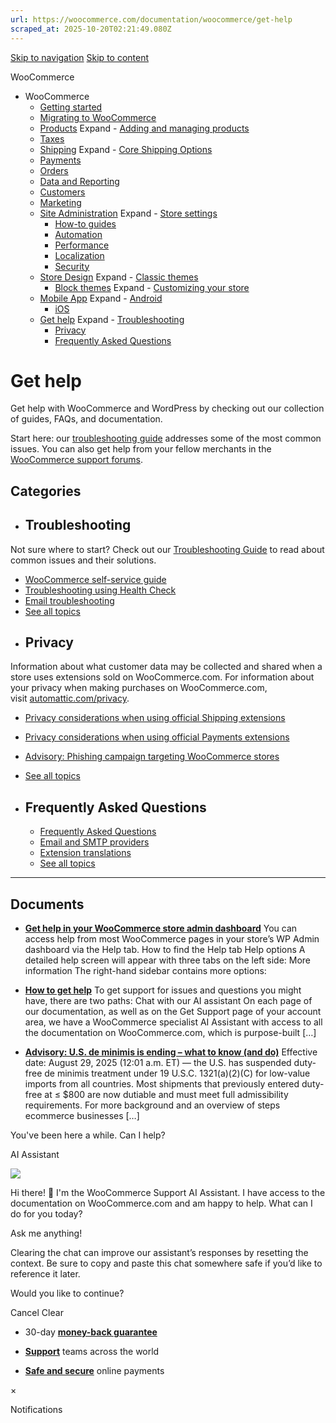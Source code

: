 ```yaml
---
url: https://woocommerce.com/documentation/woocommerce/get-help
scraped_at: 2025-10-20T02:21:49.080Z
---
```


[Skip to navigation](https://woocommerce.com/documentation/woocommerce/get-help/#main-navigation) [Skip to content](https://woocommerce.com/documentation/woocommerce/get-help/#page)

WooCommerce

- WooCommerce
  - [Getting started](https://woocommerce.com/documentation/woocommerce/getting-started/ "Everything you’ll need to get your online store up and running. From installation to managing orders — our guides can help with configuring WooCommerce to work for your business.")
  - [Migrating to WooCommerce](https://woocommerce.com/documentation/woocommerce/migrating-to-woocommerce/ "Ready to switch platforms? Our migration guides help you confidently move your store to WooCommerce. Whether you're just exploring or already planning the transition, you'll find step-by-step resources to get set up, transfer your data, and unlock the flexibility and control that come with owning your store.")
  - [Products](https://woocommerce.com/documentation/woocommerce/core-products/ "Products") Expand    - [Adding and managing products](https://woocommerce.com/document/managing-products/ "Adding and managing products")
  - [Taxes](https://woocommerce.com/documentation/woocommerce/taxes/ "Taxes")
  - [Shipping](https://woocommerce.com/documentation/woocommerce/shipping/ "Shipping") Expand    - [Core Shipping Options](https://woocommerce.com/documentation/woocommerce/shipping/core-shipping-options/ "Core Shipping Options")
  - [Payments](https://woocommerce.com/documentation/woocommerce/payments/ "Payments")
  - [Orders](https://woocommerce.com/documentation/woocommerce/orders/ "Orders")
  - [Data and Reporting](https://woocommerce.com/documentation/woocommerce/data-reporting/ "Data and Reporting")
  - [Customers](https://woocommerce.com/documentation/woocommerce/customers/ "Customers")
  - [Marketing](https://woocommerce.com/documentation/woocommerce/marketing/ "Marketing")
  - [Site Administration](https://woocommerce.com/documentation/woocommerce/site-admin/ "Site Administration") Expand    - [Store settings](https://woocommerce.com/documentation/woocommerce/site-admin/store-settings/ "Store settings")
    - [How-to guides](https://woocommerce.com/documentation/woocommerce/site-admin/how-to/ "Helpful guides for your WooCommerce store.")
    - [Automation](https://woocommerce.com/documentation/woocommerce/site-admin/automation/ "Automation")
    - [Performance](https://woocommerce.com/documentation/woocommerce/site-admin/performance/ "Performance")
    - [Localization](https://woocommerce.com/documentation/woocommerce/site-admin/localization/ "Localization")
    - [Security](https://woocommerce.com/documentation/woocommerce/site-admin/security/ "Security")
  - [Store Design](https://woocommerce.com/documentation/woocommerce/store-design/ "Store Design") Expand    - [Classic themes](https://woocommerce.com/documentation/woocommerce/store-design/classic-themes/ "Classic themes")
    - [Block themes](https://woocommerce.com/documentation/woocommerce/store-design/block-themes-store-editing/ "Store Editing is a new paradigm for managing your store's design. Use this content to learn how the editor (and this system) works.") Expand      - [Customizing your store](https://woocommerce.com/documentation/woocommerce/store-design/block-themes-store-editing/customize-your-store/ "Check these guides for explanations on how to customize the different sections of your WooCommerce store. Note that many of these details only apply when your site is using a block theme.")
  - [Mobile App](https://woocommerce.com/documentation/woocommerce/mobile/ "Mobile App") Expand    - [Android](https://woocommerce.com/documentation/woocommerce/mobile/mobile-android/ "Android")
    - [iOS](https://woocommerce.com/documentation/woocommerce/mobile/mobile-ios/ "iOS")
  - [Get help](https://woocommerce.com/documentation/woocommerce/get-help/ "Get help with WooCommerce and WordPress by checking out our collection of guides, FAQs, and documentation.  Start here: our troubleshooting guide addresses some of the most common issues. You can also get help from your fellow merchants in the WooCommerce support forums.") Expand    - [Troubleshooting](https://woocommerce.com/documentation/woocommerce/get-help/troubleshooting-get-help/ "Not sure where to start? Check out our Troubleshooting Guide to read about common issues and their solutions.")
    - [Privacy](https://woocommerce.com/documentation/woocommerce/get-help/privacy/ "Information about what customer data may be collected and shared when a store uses extensions sold on WooCommerce.com. For information about your privacy when making purchases on WooCommerce.com, visit automattic.com/privacy.")
    - [Frequently Asked Questions](https://woocommerce.com/documentation/woocommerce/get-help/frequently-asked-questions/ "Frequently Asked Questions")

# Get help

Get help with WooCommerce and WordPress by checking out our collection of guides, FAQs, and documentation.

Start here: our [troubleshooting guide](https://woocommerce.com/document/woocommerce-self-service-guide/) addresses some of the most common issues. You can also get help from your fellow merchants in the [WooCommerce support forums](https://wordpress.org/support/plugin/woocommerce/).

## Categories

- ## Troubleshooting


Not sure where to start? Check out our [Troubleshooting Guide](https://woocommerce.com/document/woocommerce-self-service-guide/) to read about common issues and their solutions.
  - [WooCommerce self-service guide](https://woocommerce.com/document/woocommerce-self-service-guide/)
  - [Troubleshooting using Health Check](https://woocommerce.com/document/troubleshooting-using-health-check/)
  - [Email troubleshooting](https://woocommerce.com/document/email-faq/)
  - [See all topics](https://woocommerce.com/documentation/woocommerce/get-help/troubleshooting-get-help/)
- ## Privacy


Information about what customer data may be collected and shared when a store uses extensions sold on WooCommerce.com. For information about your privacy when making purchases on WooCommerce.com, visit [automattic.com/privacy](https://automattic.com/privacy/).
  - [Privacy considerations when using official Shipping extensions](https://woocommerce.com/document/privacy-shipping/)
  - [Privacy considerations when using official Payments extensions](https://woocommerce.com/document/privacy-payments/)
  - [Advisory: Phishing campaign targeting WooCommerce stores](https://woocommerce.com/document/advisory-phishing-campaign-targeting-woocommerce-stores/)
  - [See all topics](https://woocommerce.com/documentation/woocommerce/get-help/privacy/)
- ## Frequently Asked Questions



  - [Frequently Asked Questions](https://woocommerce.com/document/frequently-asked-questions/)
  - [Email and SMTP providers](https://woocommerce.com/document/email-smtp-providers/)
  - [Extension translations](https://woocommerce.com/document/extension-translations/)
  - [See all topics](https://woocommerce.com/documentation/woocommerce/get-help/frequently-asked-questions/)

* * *

## Documents

- [**Get help in your WooCommerce store admin dashboard**](https://woocommerce.com/document/help-woocommerce-store-dashboard/)
You can access help from most WooCommerce pages in your store’s WP Admin dashboard via the Help tab. How to find the Help tab Help options A detailed help screen will appear with three tabs on the left side: More information The right-hand sidebar contains more options:

- [**How to get help**](https://woocommerce.com/document/how-to-get-help/)
To get support for issues and questions you might have, there are two paths: Chat with our AI assistant On each page of our documentation, as well as on the Get Support page of your account area, we have a WooCommerce specialist AI Assistant with access to all the documentation on WooCommerce.com, which is purpose-built \[…\]

- [**Advisory: U.S. de minimis is ending – what to know (and do)**](https://woocommerce.com/document/end-of-us-de-minimis-what-to-do/)
Effective date: August 29, 2025 (12:01 a.m. ET) — the U.S. has suspended duty-free de minimis treatment under 19 U.S.C. 1321(a)(2)(C) for low-value imports from all countries. Most shipments that previously entered duty-free at ≤ $800 are now dutiable and must meet full admissibility requirements. For more background and an overview of steps ecommerce businesses \[…\]


You've been here a while. Can I help?

AI Assistant

![](https://woocommerce.com/wp-content/themes/woo/images/svg/support-chat-bot-avatar.svg)

Hi there! 👋 I'm the WooCommerce Support AI Assistant. I have access to the documentation on WooCommerce.com and am happy to help. What can I do for you today?

Ask me anything!

Clearing the chat can improve our assistant’s responses by resetting the context. Be sure to copy and paste this chat somewhere safe if you’d like to reference it later.

Would you like to continue?

Cancel
Clear

- 30-day **[money-back guarantee](https://woocommerce.com/refund-policy/)**

- **[Support](https://woocommerce.com/docs/)**
teams across the world

- **[Safe and secure](https://woocommerce.com/products/woopayments/)**
online payments

×

Notifications